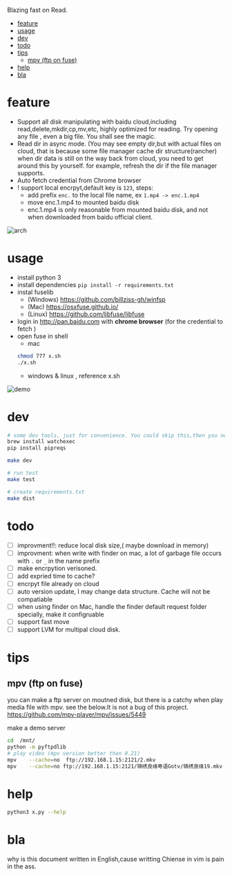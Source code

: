 
Blazing fast on Read. 
<!-- vim-markdown-toc GFM -->

* [feature](#feature)
* [usage](#usage)
* [dev](#dev)
* [todo](#todo)
* [tips](#tips)
  * [mpv (ftp on fuse)](#mpv-ftp-on-fuse)
* [help](#help)
* [bla](#bla)

<!-- vim-markdown-toc -->
# feature 
- Support all disk manipulating with baidu cloud,including read,delete,mkdir,cp,mv,etc, highly optimized for reading. Try opening any file , even a big file. You shall see the magic.
- Read dir in async mode. (You may see empty dir,but with actual files on cloud, that is because some file manager cache dir structure(rancher) when dir data is still on the way back from cloud, you need to get around this by yourself. for example, refresh the dir if the file manager supports. 
- Auto fetch credential from Chrome browser
- ! support local encrpyt,default key is `123`, steps:
  - add prefix `enc.` to  the local file name, ex   `1.mp4 -> enc.1.mp4`
  - move enc.1.mp4  to mounted baidu disk
  - enc.1.mp4 is only reasonable from mounted baidu disk, and not when downloaded from baidu official client.

![arch](https://github.com/zk4/baiduFuse/blob/master/img/arch2.jpg)



# usage 
- install python 3 
- install dependencies `pip install -r requirements.txt`
- instal fuselib 
  - (Windows)  https://github.com/billziss-gh/winfsp
  - (Mac)    https://osxfuse.github.io/
  - (Linux)  https://github.com/libfuse/libfuse
- login in http://pan.baidu.com with **chrome browser** (for the credential to fetch )
- open fuse in shell
  -  mac 
    ``` bash
    chmod 777 x.sh
    ./x.sh
    ```
  -  windows & linux ,  reference x.sh 

![demo](https://github.com/zk4/baiduFuse/blob/master/img/d.gif)

# dev 
``` bash
# some dev tools, just for convenience. You could skip this,then you need to config the dev enviroment yourself
brew install watchexec 
pip install pipreqs

make dev 

# run test 
make test 

# create requirements.txt 
make dist 
```
# todo 
- [ ] improvment!!: reduce local disk size,( maybe download in memory)
- [ ] improvment: when write with finder on mac, a lot of garbage file occurs with `.` or `_`  in the name prefix 
- [ ] make encrpytion verisoned.
- [ ] add expried time to cache?
- [ ] encrpyt file already on cloud
- [ ] auto version update, I may change data structure. Cache will not be compatiable 
- [ ] when using finder on Mac, handle the finder default request folder specially, make it configruable
- [ ] support fast move
- [ ] support LVM for multipal cloud disk. 
# tips  
## mpv (ftp on fuse)
you can make a ftp server on moutned disk, but there is a catchy when play media file with mpv. see the below.It is not a bug of this project.
https://github.com/mpv-player/mpv/issues/5449

make a demo server
``` bash
cd  /mnt/
python -m pyftpdlib
# play video (mpv version better than 0.21)
mpv    --cache=no  ftp://192.168.1.15:2121/2.mkv
mpv    --cache=no ftp://192.168.1.15:2121/锦绣良缘粤语Gotv/锦绣良缘19.mkv 
```

# help 

``` bash 
python3 x.py --help

```

# bla
why is this document written in English,cause writting Chiense in vim is pain in the ass.  
